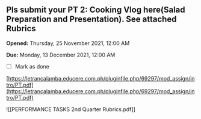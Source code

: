 ## Pls submit your PT 2: Cooking Vlog here(Salad Preparation and Presentation). See attached Rubrics

**Opened:** Thursday, 25 November 2021, 12:00 AM

**Due:** Monday, 13 December 2021, 12:00 AM

- [ ] Mark as done

[https://letrancalamba.educere.com.ph/pluginfile.php/69297/mod_assign/intro/PT.pdf](https://letrancalamba.educere.com.ph/pluginfile.php/69297/mod_assign/intro/PT.pdf)

![[PERFORMANCE TASKS 2nd Quarter Rubrics.pdf]]